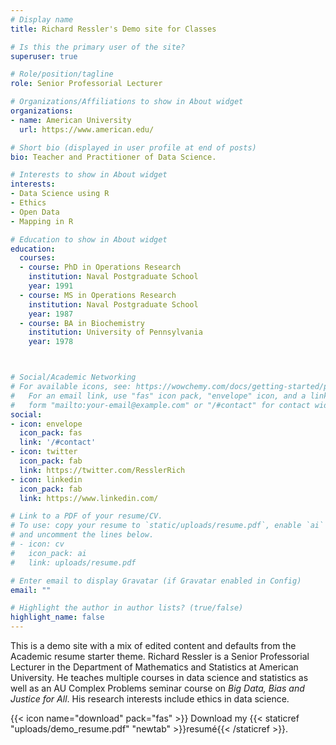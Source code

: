 ```yaml
---
# Display name
title: Richard Ressler's Demo site for Classes

# Is this the primary user of the site?
superuser: true

# Role/position/tagline
role: Senior Professorial Lecturer

# Organizations/Affiliations to show in About widget
organizations:
- name: American University
  url: https://www.american.edu/

# Short bio (displayed in user profile at end of posts)
bio: Teacher and Practitioner of Data Science.

# Interests to show in About widget
interests:
- Data Science using R
- Ethics
- Open Data
- Mapping in R

# Education to show in About widget
education:
  courses:
  - course: PhD in Operations Research
    institution: Naval Postgraduate School
    year: 1991
  - course: MS in Operations Research
    institution: Naval Postgraduate School
    year: 1987
  - course: BA in Biochemistry
    institution: University of Pennsylvania
    year: 1978



# Social/Academic Networking
# For available icons, see: https://wowchemy.com/docs/getting-started/page-builder/#icons
#   For an email link, use "fas" icon pack, "envelope" icon, and a link in the
#   form "mailto:your-email@example.com" or "/#contact" for contact widget.
social:
- icon: envelope
  icon_pack: fas
  link: '/#contact'
- icon: twitter
  icon_pack: fab
  link: https://twitter.com/ResslerRich
- icon: linkedin
  icon_pack: fab
  link: https://www.linkedin.com/

# Link to a PDF of your resume/CV.
# To use: copy your resume to `static/uploads/resume.pdf`, enable `ai` icons in `params.toml`, 
# and uncomment the lines below.
# - icon: cv
#   icon_pack: ai
#   link: uploads/resume.pdf

# Enter email to display Gravatar (if Gravatar enabled in Config)
email: ""

# Highlight the author in author lists? (true/false)
highlight_name: false
---
```


This is a demo site with a mix of edited content and defaults from the Academic resume starter theme. Richard Ressler is a Senior Professorial Lecturer in the Department of Mathematics and Statistics at American University.  He teaches multiple courses in data science and statistics as well as an AU Complex Problems seminar course on *Big Data, Bias and Justice for All*. His research interests include ethics in data science.

{{< icon name="download" pack="fas" >}} Download my {{< staticref "uploads/demo_resume.pdf" "newtab" >}}resumé{{< /staticref >}}.


